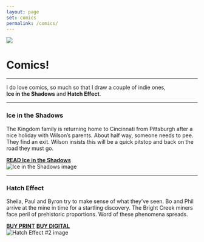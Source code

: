 ```yaml
---
layout: page
set: comics
permalink: /comics/
---
```


  <div class="row g-0 row-cols-1 row-cols-lg-3">
    <div class="col-lg-4 bd-home-thumbs">
        <p class="p-lg-4 pt-0 m-lg-4 mt-0 text-center">
        <img src="../images/v3/my_wolvie.jpg" class="img-fluid img-sidebar">
        </p>
    </div>
    <div class="col-lg-7">
    <div class="chat">
    <h1>Comics!</h1>
    <hr class="order-hr">
    <p>I do love comics, so much so that I draw a couple of indie ones,<br> <strong>Ice in the Shadows</strong> and <strong>Hatch Effect</strong>.</p>
    <hr class="mt-4">
    <div class="row">
        <div class="col-12 col-lg-7">
          <h3>Ice in the Shadows</h3>
          <p>The Kingdom family is returning home to Cincinnati from Pittsburgh after a nice holiday with Wilson&rsquo;s parents. About half way, someone needs to pee. They find an exit. Wilson insists this will be a quick pitstop and back on the road they must go.</p>
          <a href="{{ "ice/ice-1.html" | prepend: site.baseurl }}" class="button-bd me-3 mb-3"><strong>READ Ice in the Shadows</strong></a>
        </div>
        <div class="col-12 col-lg-5">
          <img src="{{ "/images/v3/ice/ice-cover.jpg" | prepend: site.baseurl }}" alt="Ice in the Shadows image" class="img-fluid">
        </div>
      </div>
          <hr class="mt-3">
    <div class="row">
        <div class="col-12 col-lg-7">
          <h3>Hatch Effect</h3>
          <p>Sheila, Paul and Byron try to make sense of what they&rsquo;ve seen. Bo and Phil arrive at the mine in time for a startling discovery. The Bright Creek miners face peril of prehistoric proportions. Word of these phenomena spreads.</p>
          <a href="{{ "contact/" | prepend: site.baseurl }}" class="button-bd me-3 mb-3"><strong>BUY PRINT</strong></a>
          <a href="https://www.amazon.com/gp/product/B09L2KFYTY" class="button-bd" target="_blank"><strong>BUY DIGITAL</strong></a>
        </div>
        <div class="col-12 col-lg-5">
          <img src="{{ "/images/v3/thumb/hatch-thumbs.jpg" | prepend: site.baseurl }}" alt="Hatch Effect #2 image" class="img-fluid">
        </div>
      </div>
  </div>
</div>